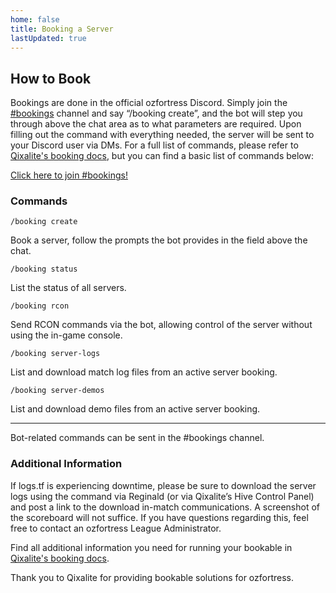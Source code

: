 ```yaml
---
home: false
title: Booking a Server
lastUpdated: true
---
```


## How to Book

Bookings are done in the official ozfortress Discord. Simply join the [#bookings](https://discord.gg/5vs4C5C) channel and say “/booking create”, and the bot will step you through above the chat area as to what parameters are required. Upon filling out the command with everything needed, the server will be sent to your Discord user via DMs. For a full list of commands, please refer to [Qixalite's booking docs](https://docs.v2.qixalite.com/guides/games/tf2/), but you can find a basic list of commands below:

[Click here to join #bookings!](https://discord.gg/5vs4C5C)

### Commands
```
/booking create
```

Book a server, follow the prompts the bot provides in the field above the chat.
```
/booking status
```

List the status of all servers.
```
/booking rcon
```

Send RCON commands via the bot, allowing control of the server without using the in-game console.
```
/booking server-logs
```

List and download match log files from an active server booking.
```
/booking server-demos
```

List and download demo files from an active server booking.

---

Bot-related commands can be sent in the #bookings channel.

### Additional Information
If logs.tf is experiencing downtime, please be sure to download the server logs using the command via Reginald (or via Qixalite’s Hive Control Panel) and post a link to the download in-match communications. A screenshot of the scoreboard will not suffice. If you have questions regarding this, feel free to contact an ozfortress League Administrator.

Find all additional information you need for running your bookable in [Qixalite's booking docs](https://docs.v2.qixalite.com/guides/games/tf2/).

Thank you to Qixalite for providing bookable solutions for ozfortress.